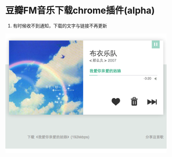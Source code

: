 豆瓣FM音乐下载chrome插件(alpha)
===============================

1. 有时候收不到通知，下载的文字与链接不再更新


![](sample.png)


